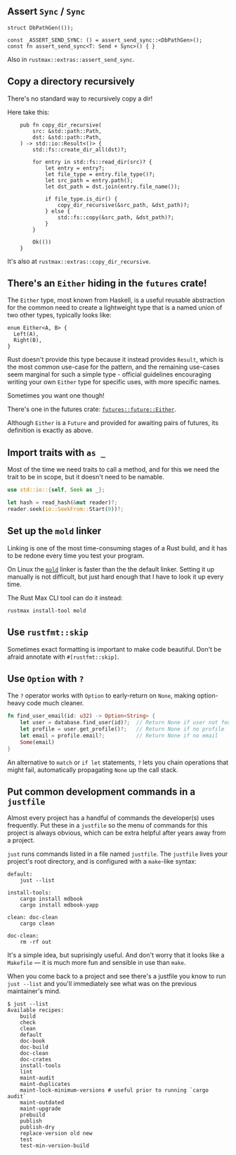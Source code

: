 ## Assert `Sync` / `Sync`

```
struct DbPathGen(());

const _ASSERT_SEND_SYNC: () = assert_send_sync::<DbPathGen>();
const fn assert_send_sync<T: Send + Sync>() { }
```

Also in `rustmax::extras::assert_send_sync`.


## Copy a directory recursively

There's no standard way to recursively copy a dir!

Here take this:

```
    pub fn copy_dir_recursive(
        src: &std::path::Path,
        dst: &std::path::Path,
    ) -> std::io::Result<()> {
        std::fs::create_dir_all(dst)?;

        for entry in std::fs::read_dir(src)? {
            let entry = entry?;
            let file_type = entry.file_type()?;
            let src_path = entry.path();
            let dst_path = dst.join(entry.file_name());

            if file_type.is_dir() {
                copy_dir_recursive(&src_path, &dst_path)?;
            } else {
                std::fs::copy(&src_path, &dst_path)?;
            }
        }

        Ok(())
    }
```

It's also at `rustmax::extras::copy_dir_recursive`.


## There's an `Either` hiding in the `futures` crate!

The `Either` type, most known from Haskell, is a useful
reusable abstraction for the common need to create a lightweight type
that is a named union of two other types, typically looks like:

```
enum Either<A, B> {
  Left(A),
  Right(B),
}
```

Rust doesn't provide this type because it instead provides `Result`,
which is the most common use-case for the pattern, and the remaining
use-cases seem marginal for such a simple type - official guidelines
encouraging writing your own `Either` type for specific uses, with more
specific names.

Sometimes you want one though!

There's one in the futures crate: [`futures::future::Either`].

Although `Either` is a `Future` and provided for awaiting pairs of futures,
its definition is exactly as above.

[`futures::future::Either`]: https://docs.rs/futures/latest/futures/future/enum.Either.html


## Import traits with `as _`

Most of the time we need traits to call a method,
and for this we need the trait to be in scope,
but it doesn't need to be namable.

```rust
use std::io::{self, Seek as _};

let hash = read_hash(&mut reader)?;
reader.seek(io::SeekFrom::Start(0))?;
```




## Set up the `mold` linker

Linking is one of the most time-consuming
stages of a Rust build,
and it has to be redone every time you test your program.

On Linux the [`mold`] linker is faster than
the the default linker.
Setting it up manually is not difficult,
but just hard enough that I have to look it up
every time.

The Rust Max CLI tool can do it instead:

`rustmax install-tool mold`

[`mold`]: https://github.com/rui314/mold


## Use `rustfmt::skip`

Sometimes exact formatting is important to make code beautiful.
Don't be afraid annotate with `#[rustfmt::skip]`.


## Use `Option` with `?`

The `?` operator works with `Option` to early-return on `None`,
making option-heavy code much cleaner.

```rust
fn find_user_email(id: u32) -> Option<String> {
    let user = database.find_user(id)?;  // Return None if user not found
    let profile = user.get_profile()?;   // Return None if no profile
    let email = profile.email?;          // Return None if no email
    Some(email)
}
```

An alternative to `match` or `if let` statements, `?` lets you chain
operations that might fail, automatically propagating `None` up the call stack.


## Put common development commands in a `justfile`

Almost every project has a handful of commands the developer(s)
uses frequently. Put these in a `justfile` so the menu of
commands for this project is always obvious, which
can be extra helpful after years away from a project.

`just` runs commands listed in a file named `justfile`.
The `justfile` lives your project's root directory,
and is configured with a `make`-like syntax:

```just
default:
    just --list

install-tools:
    cargo install mdbook
    cargo install mdbook-yapp

clean: doc-clean
    cargo clean

doc-clean:
    rm -rf out
```

It's a simple idea, but suprisingly useful. And don't worry that it looks like
a `Makefile` &mdash; it is much more fun and sensible in use than `make`.

When you come back to a project and see there's a justfile you
know to run `just --list` and you'll immediately see what
was on the previous maintainer's mind.

```
$ just --list
Available recipes:
    build
    check
    clean
    default
    doc-book
    doc-build
    doc-clean
    doc-crates
    install-tools
    lint
    maint-audit
    maint-duplicates
    maint-lock-minimum-versions # useful prior to running `cargo audit`
    maint-outdated
    maint-upgrade
    prebuild
    publish
    publish-dry
    replace-version old new
    test
    test-min-version-build
```
